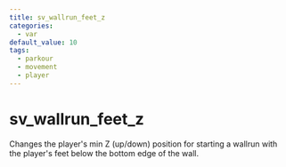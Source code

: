 ```yaml
---
title: sv_wallrun_feet_z
categories:
  - var
default_value: 10
tags:
  - parkour
  - movement
  - player
---
```


# sv_wallrun_feet_z

Changes the player's min Z (up/down) position for starting a wallrun with the player's feet below the bottom edge of the wall.
